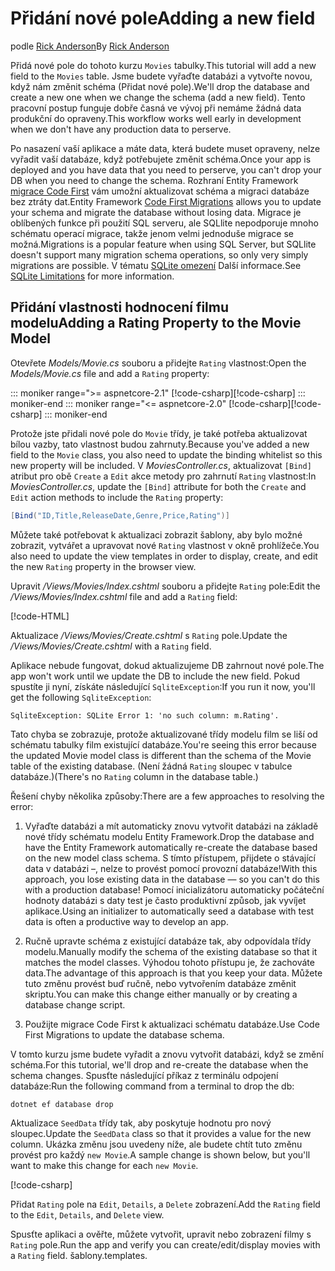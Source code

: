<!-- This include not used by windows version -->
# <a name="adding-a-new-field"></a><span data-ttu-id="60ab9-101">Přidání nové pole</span><span class="sxs-lookup"><span data-stu-id="60ab9-101">Adding a new field</span></span>

<span data-ttu-id="60ab9-102">podle [Rick Anderson](https://twitter.com/RickAndMSFT)</span><span class="sxs-lookup"><span data-stu-id="60ab9-102">By [Rick Anderson](https://twitter.com/RickAndMSFT)</span></span>

<span data-ttu-id="60ab9-103">Přidá nové pole do tohoto kurzu `Movies` tabulky.</span><span class="sxs-lookup"><span data-stu-id="60ab9-103">This tutorial will add a new field to the `Movies` table.</span></span> <span data-ttu-id="60ab9-104">Jsme budete vyřaďte databázi a vytvořte novou, když nám změnit schéma (Přidat nové pole).</span><span class="sxs-lookup"><span data-stu-id="60ab9-104">We'll drop the database and create a new one when we change the schema (add a new field).</span></span> <span data-ttu-id="60ab9-105">Tento pracovní postup funguje dobře časná ve vývoj při nemáme žádná data produkční do opraveny.</span><span class="sxs-lookup"><span data-stu-id="60ab9-105">This workflow works well early in development when we don't have any production data to perserve.</span></span>

<span data-ttu-id="60ab9-106">Po nasazení vaší aplikace a máte data, která budete muset opraveny, nelze vyřadit vaší databáze, když potřebujete změnit schéma.</span><span class="sxs-lookup"><span data-stu-id="60ab9-106">Once your app is deployed and you have data that you need to perserve, you can't drop your DB when you need to change the schema.</span></span> <span data-ttu-id="60ab9-107">Rozhraní Entity Framework [migrace Code First](/ef/core/get-started/aspnetcore/new-db) vám umožní aktualizovat schéma a migraci databáze bez ztráty dat.</span><span class="sxs-lookup"><span data-stu-id="60ab9-107">Entity Framework [Code First Migrations](/ef/core/get-started/aspnetcore/new-db) allows you to update your schema and migrate the database without losing data.</span></span> <span data-ttu-id="60ab9-108">Migrace je oblíbených funkce při použití SQL serveru, ale SQLlite nepodporuje mnoho schématu operací migrace, takže jenom velmi jednoduše migrace se možná.</span><span class="sxs-lookup"><span data-stu-id="60ab9-108">Migrations is a popular feature when using SQL Server, but SQLlite doesn't support many migration schema operations, so only very simply migrations are possible.</span></span> <span data-ttu-id="60ab9-109">V tématu [SQLite omezení](/ef/core/providers/sqlite/limitations) Další informace.</span><span class="sxs-lookup"><span data-stu-id="60ab9-109">See [SQLite Limitations](/ef/core/providers/sqlite/limitations) for more information.</span></span>

## <a name="adding-a-rating-property-to-the-movie-model"></a><span data-ttu-id="60ab9-110">Přidání vlastnosti hodnocení filmu modelu</span><span class="sxs-lookup"><span data-stu-id="60ab9-110">Adding a Rating Property to the Movie Model</span></span>

<span data-ttu-id="60ab9-111">Otevřete *Models/Movie.cs* souboru a přidejte `Rating` vlastnost:</span><span class="sxs-lookup"><span data-stu-id="60ab9-111">Open the *Models/Movie.cs* file and add a `Rating` property:</span></span>

::: moniker range=">= aspnetcore-2.1"
<span data-ttu-id="60ab9-112">[!code-csharp[](~/tutorials/first-mvc-app/start-mvc/sample/MvcMovie21/Models/MovieDateRating.cs?highlight=12&name=snippet)]</span><span class="sxs-lookup"><span data-stu-id="60ab9-112">[!code-csharp[](~/tutorials/first-mvc-app/start-mvc/sample/MvcMovie21/Models/MovieDateRating.cs?highlight=12&name=snippet)]</span></span>
::: moniker-end
::: moniker range="<= aspnetcore-2.0"
<span data-ttu-id="60ab9-113">[!code-csharp[](~/tutorials/first-mvc-app/start-mvc/sample/MvcMovie/Models/MovieDateRating.cs?highlight=11&range=7-18)]</span><span class="sxs-lookup"><span data-stu-id="60ab9-113">[!code-csharp[](~/tutorials/first-mvc-app/start-mvc/sample/MvcMovie/Models/MovieDateRating.cs?highlight=11&range=7-18)]</span></span>
::: moniker-end

<span data-ttu-id="60ab9-114">Protože jste přidali nové pole do `Movie` třídy, je také potřeba aktualizovat bílou vazby, tato vlastnost budou zahrnuty.</span><span class="sxs-lookup"><span data-stu-id="60ab9-114">Because you've added a new field to the `Movie` class, you also need to update the binding whitelist so this new property will be included.</span></span> <span data-ttu-id="60ab9-115">V *MoviesController.cs*, aktualizovat `[Bind]` atribut pro obě `Create` a `Edit` akce metody pro zahrnutí `Rating` vlastnost:</span><span class="sxs-lookup"><span data-stu-id="60ab9-115">In *MoviesController.cs*, update the `[Bind]` attribute for both the `Create` and `Edit` action methods to include the `Rating` property:</span></span>

```csharp
[Bind("ID,Title,ReleaseDate,Genre,Price,Rating")]
   ```

<span data-ttu-id="60ab9-116">Můžete také potřebovat k aktualizaci zobrazit šablony, aby bylo možné zobrazit, vytvářet a upravovat nové `Rating` vlastnost v okně prohlížeče.</span><span class="sxs-lookup"><span data-stu-id="60ab9-116">You also need to update the view templates in order to display, create, and edit the new `Rating` property in the browser view.</span></span>

<span data-ttu-id="60ab9-117">Upravit */Views/Movies/Index.cshtml* souboru a přidejte `Rating` pole:</span><span class="sxs-lookup"><span data-stu-id="60ab9-117">Edit the */Views/Movies/Index.cshtml* file and add a `Rating` field:</span></span>

[!code-HTML[](~/tutorials/first-mvc-app/start-mvc/sample/MvcMovie/Views/Movies/IndexGenreRating.cshtml?highlight=17,39&range=24-64)]

<span data-ttu-id="60ab9-118">Aktualizace */Views/Movies/Create.cshtml* s `Rating` pole.</span><span class="sxs-lookup"><span data-stu-id="60ab9-118">Update the */Views/Movies/Create.cshtml* with a `Rating` field.</span></span>

<span data-ttu-id="60ab9-119">Aplikace nebude fungovat, dokud aktualizujeme DB zahrnout nové pole.</span><span class="sxs-lookup"><span data-stu-id="60ab9-119">The app won't work until we update the DB to include the new field.</span></span> <span data-ttu-id="60ab9-120">Pokud spustíte ji nyní, získáte následující `SqliteException`:</span><span class="sxs-lookup"><span data-stu-id="60ab9-120">If you run it now, you'll get the following `SqliteException`:</span></span>

```
SqliteException: SQLite Error 1: 'no such column: m.Rating'.
```

<span data-ttu-id="60ab9-121">Tato chyba se zobrazuje, protože aktualizované třídy modelu film se liší od schématu tabulky film existující databáze.</span><span class="sxs-lookup"><span data-stu-id="60ab9-121">You're seeing this error because the updated Movie model class is different than the schema of the Movie table of the existing database.</span></span> <span data-ttu-id="60ab9-122">(Není žádná `Rating` sloupec v tabulce databáze.)</span><span class="sxs-lookup"><span data-stu-id="60ab9-122">(There's no `Rating` column in the database table.)</span></span>

<span data-ttu-id="60ab9-123">Řešení chyby několika způsoby:</span><span class="sxs-lookup"><span data-stu-id="60ab9-123">There are a few approaches to resolving the error:</span></span>

1. <span data-ttu-id="60ab9-124">Vyřaďte databázi a mít automaticky znovu vytvořit databázi na základě nové třídy schématu modelu Entity Framework.</span><span class="sxs-lookup"><span data-stu-id="60ab9-124">Drop the database and have the Entity Framework automatically re-create the database based on the new model class schema.</span></span> <span data-ttu-id="60ab9-125">S tímto přístupem, přijdete o stávající data v databázi –, nelze to provést pomocí provozní databáze!</span><span class="sxs-lookup"><span data-stu-id="60ab9-125">With this approach, you lose existing data in the database — so you can't do this with a production database!</span></span> <span data-ttu-id="60ab9-126">Pomocí inicializátoru automaticky počáteční hodnoty databázi s daty test je často produktivní způsob, jak vyvíjet aplikace.</span><span class="sxs-lookup"><span data-stu-id="60ab9-126">Using an initializer to automatically seed a database with test data is often a productive way to develop an app.</span></span>

2. <span data-ttu-id="60ab9-127">Ručně upravte schéma z existující databáze tak, aby odpovídala třídy modelu.</span><span class="sxs-lookup"><span data-stu-id="60ab9-127">Manually modify the schema of the existing database so that it matches the model classes.</span></span> <span data-ttu-id="60ab9-128">Výhodou tohoto přístupu je, že zachováte data.</span><span class="sxs-lookup"><span data-stu-id="60ab9-128">The advantage of this approach is that you keep your data.</span></span> <span data-ttu-id="60ab9-129">Můžete tuto změnu provést buď ručně, nebo vytvořením databáze změnit skriptu.</span><span class="sxs-lookup"><span data-stu-id="60ab9-129">You can make this change either manually or by creating a database change script.</span></span>

3. <span data-ttu-id="60ab9-130">Použijte migrace Code First k aktualizaci schématu databáze.</span><span class="sxs-lookup"><span data-stu-id="60ab9-130">Use Code First Migrations to update the database schema.</span></span>

<span data-ttu-id="60ab9-131">V tomto kurzu jsme budete vyřadit a znovu vytvořit databázi, když se změní schéma.</span><span class="sxs-lookup"><span data-stu-id="60ab9-131">For this tutorial, we'll drop and re-create the database when the schema changes.</span></span> <span data-ttu-id="60ab9-132">Spusťte následující příkaz z terminálu odpojení databáze:</span><span class="sxs-lookup"><span data-stu-id="60ab9-132">Run the following command from a terminal to drop the db:</span></span>

`dotnet ef database drop`

<span data-ttu-id="60ab9-133">Aktualizace `SeedData` třídy tak, aby poskytuje hodnotu pro nový sloupec.</span><span class="sxs-lookup"><span data-stu-id="60ab9-133">Update the `SeedData` class so that it provides a value for the new column.</span></span> <span data-ttu-id="60ab9-134">Ukázka změnu jsou uvedeny níže, ale budete chtít tuto změnu provést pro každý `new Movie`.</span><span class="sxs-lookup"><span data-stu-id="60ab9-134">A sample change is shown below, but you'll want to make this change for each `new Movie`.</span></span>

[!code-csharp[](~/tutorials/first-mvc-app/start-mvc/sample/MvcMovie/Models/SeedDataRating.cs?name=snippet1&highlight=6)]

<span data-ttu-id="60ab9-135">Přidat `Rating` pole na `Edit`, `Details`, a `Delete` zobrazení.</span><span class="sxs-lookup"><span data-stu-id="60ab9-135">Add the `Rating` field to the `Edit`, `Details`, and `Delete` view.</span></span>

<span data-ttu-id="60ab9-136">Spusťte aplikaci a ověřte, můžete vytvořit, upravit nebo zobrazení filmy s `Rating` pole.</span><span class="sxs-lookup"><span data-stu-id="60ab9-136">Run the app and verify you can create/edit/display movies with a `Rating` field.</span></span> <span data-ttu-id="60ab9-137">šablony.</span><span class="sxs-lookup"><span data-stu-id="60ab9-137">templates.</span></span>
